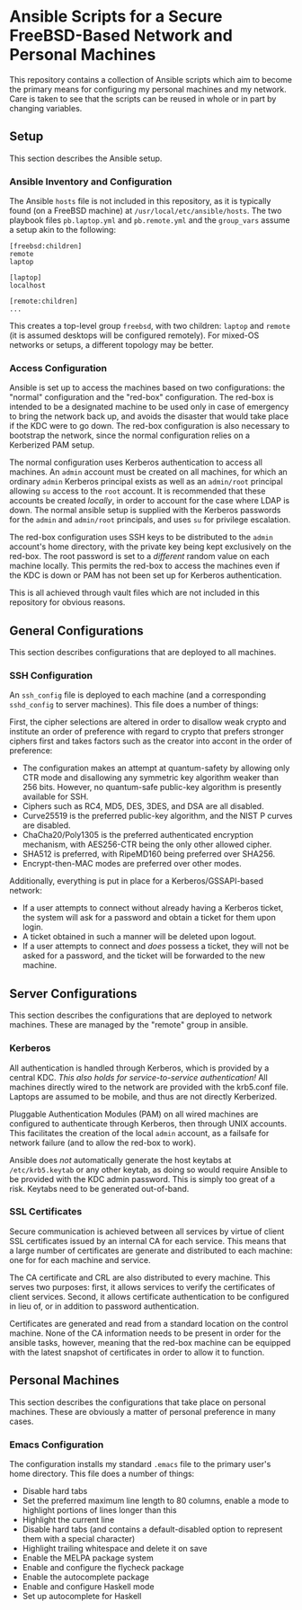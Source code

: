 # Ansible Scripts for a Secure FreeBSD-Based Network and Personal Machines

This repository contains a collection of Ansible scripts which aim to become
the primary means for configuring my personal machines and my network.  Care is
taken to see that the scripts can be reused in whole or in part by changing
variables.

## Setup

This section describes the Ansible setup.

### Ansible Inventory and Configuration

The Ansible `hosts` file is not included in this repository, as it is typically
found (on a FreeBSD machine) at `/usr/local/etc/ansible/hosts`.  The two
playbook files `pb.laptop.yml` and `pb.remote.yml` and the `group_vars` assume
a setup akin to the following:

    [freebsd:children]
    remote
    laptop

    [laptop]
    localhost

    [remote:children]
    ...

This creates a top-level group `freebsd`, with two children: `laptop` and
`remote` (it is assumed desktops will be configured remotely).  For mixed-OS
networks or setups, a different topology may be better.

### Access Configuration

Ansible is set up to access the machines based on two configurations: the
"normal" configuration and the "red-box" configuration.  The red-box is intended
to be a designated machine to be used only in case of emergency to bring the
network back up, and avoids the disaster that would take place if the KDC were
to go down.  The red-box configuration is also necessary to bootstrap the
network, since the normal configuration relies on a Kerberized PAM setup.

The normal configuration uses Kerberos authentication to access all machines.
An `admin` account must be created on all machines, for which an ordinary
`admin` Kerberos principal exists as well as an `admin/root` principal allowing
`su` access to the `root` account.  It is recommended that these accounts be
created *locally*, in order to account for the case where LDAP is down.  The
normal ansible setup is supplied with the Kerberos passwords for the `admin`
and `admin/root` principals, and uses `su` for privilege escalation.

The red-box configuration uses SSH keys to be distributed to the `admin`
account's home directory, with the private key being kept exclusively on the
red-box.  The root password is set to a *different* random value on each
machine locally.  This permits the red-box to access the machines even if
the KDC is down or PAM has not been set up for Kerberos authentication.

This is all achieved through vault files which are not included in this
repository for obvious reasons.

## General Configurations

This section describes configurations that are deployed to all machines.

### SSH Configuration

An `ssh_config` file is deployed to each machine (and a corresponding
`sshd_config` to server machines).  This file does a number of things:

First, the cipher selections are altered in order to disallow weak crypto and
institute an order of preference with regard to crypto that prefers stronger
ciphers first and takes factors such as the creator into accont in the order
of preference:

* The configuration makes an attempt at quantum-safety by allowing only CTR
  mode and disallowing any symmetric key algorithm weaker than 256 bits.
  However, no quantum-safe public-key algorithm is presently available for SSH.
* Ciphers such as RC4, MD5, DES, 3DES, and DSA are all disabled.
* Curve25519 is the preferred public-key algorithm, and the NIST P curves are
  disabled.
* ChaCha20/Poly1305 is the preferred authenticated encryption mechanism,
  with AES256-CTR being the only other allowed cipher.
* SHA512 is preferred, with RipeMD160 being preferred over SHA256.
* Encrypt-then-MAC modes are preferred over other modes.

Additionally, everything is put in place for a Kerberos/GSSAPI-based network:

* If a user attempts to connect without already having a Kerberos ticket,
  the system will ask for a password and obtain a ticket for them upon login.
* A ticket obtained in such a manner will be deleted upon logout.
* If a user attempts to connect and *does* possess a ticket, they will not be
  asked for a password, and the ticket will be forwarded to the new machine.

## Server Configurations

This section describes the configurations that are deployed to network machines.
These are managed by the "remote" group in ansible.

### Kerberos

All authentication is handled through Kerberos, which is provided by a central
KDC.  *This also holds for service-to-service authentication!*  All machines
directly wired to the network are provided with the krb5.conf file.  Laptops
are assumed to be mobile, and thus are not directly Kerberized.

Pluggable Authentication Modules (PAM) on all wired machines are configured to
authenticate through Kerberos, then through UNIX accounts.  This facilitates the
creation of the local `admin` account, as a failsafe for network failure (and to
allow the red-box to work).

Ansible does *not* automatically generate the host keytabs at `/etc/krb5.keytab`
or any other keytab, as doing so would require Ansible to be provided with the
KDC admin password.  This is simply too great of a risk.  Keytabs need to be
generated out-of-band.

### SSL Certificates

Secure communication is achieved between all services by virtue of client SSL
certificates issued by an internal CA for each service.  This means that a large
number of certificates are generate and distributed to each machine: one for
for each machine and service.

The CA certificate and CRL are also distributed to every machine.  This serves
two purposes: first, it allows services to verify the certificates of client
services.  Second, it allows certificate authentication to be configured in lieu
of, or in addition to password authentication.

Certificates are generated and read from a standard location on the control
machine.  None of the CA information needs to be present in order for the
ansible tasks, however, meaning that the red-box machine can be equipped with
the latest snapshot of certificates in order to allow it to function.

## Personal Machines

This section describes the configurations that take place on personal machines.
These are obviously a matter of personal preference in many cases.

### Emacs Configuration

The configuration installs my standard `.emacs` file to the primary user's home
directory.  This file does a number of things:

* Disable hard tabs
* Set the preferred maximum line length to 80 columns, enable a mode to
  highlight portions of lines longer than this
* Highlight the current line
* Disable hard tabs (and contains a default-disabled option to represent them
  with a special character)
* Highlight trailing whitespace and delete it on save
* Enable the MELPA package system
* Enable and configure the flycheck package
* Enable the autocomplete package
* Enable and configure Haskell mode
* Set up autocomplete for Haskell
